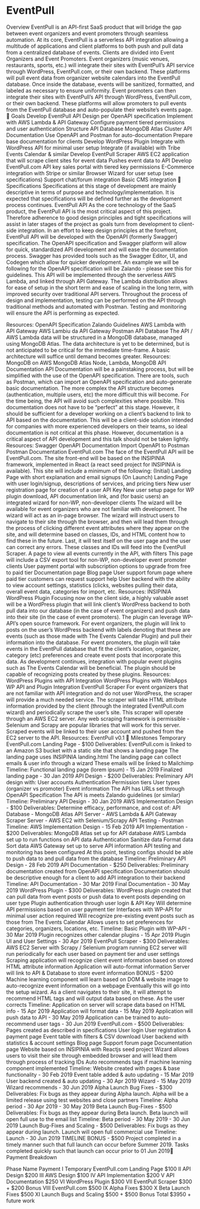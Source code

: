 # EventPull

Overview
EventPull is an API-first SaaS product that will bridge the gap between event organizers and event promoters through seamless automation.
At its core, EventPull is a serverless API integration allowing a multitude of applications and client platforms to both push and pull data from a centralized database of events. Clients are divided into Event Organizers and Event Promoters.
Event organizers (music venues, restaurants, sports, etc.) will integrate their sites with EventPull’s API service through WordPress, EventPull.com, or their own backend. These platforms will pull event data from organizer website calendars into the EventPull database.
Once inside the database, events will be sanitized, formatted, and labeled as necessary to ensure uniformity.
Event promoters can then integrate their sites with EventPull’s API through WordPress, EventPull.com, or their own backend. These platforms will allow promoters to pull events from the EventPull database and auto-populate their website’s events page.

Goals
Develop EventPull API
Design per OpenAPI specification
Implement with AWS Lambda & API Gateway
Configure payment tiered permissions and user authentication
Structure API Database
MongoDB Atlas Cluster
API Documentation
Use OpenAPI and Postman for auto-documentation
Prepare base documentation for clients
Develop WordPress Plugin
Integrate with WordPress API for minimal user setup
Integrate (if available) with Tribe Events Calendar & similar
Develop EventPull Scraper
AWS EC2 application that will scrape client sites for event data
Pushes event data to API
Develop EventPull.com
API key sales portal with tiered key permissions
E-Commerce integration with Stripe or similar
Browser Wizard for user setup (see specifications)
Support chat/forum integration
Basic CMS integration

Specifications
Specifications at this stage of development are mainly descriptive in terms of purpose and technology/implementation. It is expected that specifications will be defined further as the development process continues.
EventPull API
As the core technology of the SaaS product, the EventPull API is the most critical aspect of this project. Therefore adherence to good design principles and tight specifications will assist in later stages of the project as goals turn from development to client-side integration.
In an effort to keep design principles at the forefront, EventPull API will be developed with the OpenAPI (formerly Swagger) specification. The OpenAPI specification and Swagger platform will allow for quick, standardized API development and will ease the documentation process. Swagger has provided tools such as the Swagger Editor, UI, and Codegen which allow for quicker development.
An example we will be following for the OpenAPI specification will be Zalando - please see this for guidelines.
This API will be implemented through the serverless AWS Lambda, and linked through API Gateway. The Lambda distribution allows for ease of setup in the short term and ease of scaling in the long term, with improved security over traditional API servers.
Throughout the process of design and implementation, testing can be performed on the API through traditional methods and automated with Postman. Testing and monitoring will ensure the API is performing as expected.

Resources:
OpenAPI Specification
Zalando Guidelines
AWS Lambda with API Gateway
AWS Lambiu da
API Gateway
Postman
API Database
The API / AWS Lambda data will be structured in a MongoDB database, managed using MongoDB Atlas. The data architecture is yet to be determined, but is not anticipated to be critical for the immediate time-frame. A basic architecture will suffice until demand becomes greater.
Resources:
MongoDB on AWS
MongoDB Atlas
Node, Lambda, MongoDB
API Documentation
API Documentation will be a painstaking process, but will be simplified with the use of the OpenAPI specification. There are tools, such as Postman, which can import an OpenAPI specification and auto-generate basic documentation. The more complex the API structure becomes (authentication, multiple users, etc) the more difficult this will become. For the time being, the API will avoid such complexities where possible.
This documentation does not have to be “perfect” at this stage. However, it should be sufficient for a developer working on a client’s backend to link to API based on the documentation. This will be a client-side solution intended for companies with more experienced developers on their teams, so ideal documentation is not critical at this phase. However, documentation is a critical aspect of API development and this talk should not be taken lightly.
Resources:
Swagger OpenAPI Documentation
Import OpenAPI to Postman
Postman Documentation
EventPull.com
The face of the EventPull API will be EventPull.com. The site front-end will be based on the INSIPINIA framework, implemented in React (a react seed project for INSIPINIA is available). This site will include a minimum of the following:
(Initial) Landing Page with short explanation and email signups
(On Launch) Landing Page with user login/signup, descriptions of services, and pricing tiers
New user registration page for creation of a user API Key 
New user setup page for WP plugin download, API documentation link, and (for basic users) an integrated wizard for non-WP, non-developer clients
The wizard will be available for event organizers who are not familiar with development. The wizard will act as an in-page browser. The wizard will instruct users to navigate to their site through the browser, and then will lead them through the process of clicking different event attributes where they appear on the site, and will determine based on classes, IDs, and HTML content how to find these in the future. Last, it will test itself on the user page and the user can correct any errors. These classes and IDs will feed into the EventPull Scraper.
A page to view all events currently in the API, with filters
This page will include a CSV export tool for non-WP, non-developer event promoter clients
User payment portal with subscription options to upgrade from free to paid tier
Documentation page
Blog page
User support forum page where paid tier customers can request support help
User backend with the ability to view account settings, statistics (clicks, websites pulling their data, overall event data, categories for import, etc.
Resources:
INSIPINIA
WordPress Plugin
Focusing now on the client side, a highly valuable asset will be a WordPress plugin that will link client’s WordPress backend to both pull data into our database (in the case of event organizers) and push data into their site (in the case of event promoters). The plugin can leverage WP-API’s open source framework.
For event organizers, the plugin will link to posts on the user’s WordPress backend with labels denoting that these are events (such as those made with The Events Calendar Plugin) and pull their information into the database. For event promoters, the plugin will take events in the EventPull database that fit the client’s location, organizer, category (etc) preferences and create event posts that incorporate this data.
As development continues, integration with popular event plugins such as The Events Calendar will be beneficial. The plugin should be capable of recognizing posts created by these plugins.
Resources:
WordPress Plugins with API Integration
WordPress Plugins with WebApps
WP API and Plugin Integration
EventPull Scraper
For event organizers that are not familiar with API integration and do not user WordPress, the scraper will provide a much needed service. The scraper will take HTML attribute information provided by the client (through the integrated EventPull.com wizard) and periodically scrape the user’s site.
This scraper will operate through an AWS EC2 server. Any web scraping framework is permissible - Selenium and Scrapy are popular libraries that will work for this server. Scraped events will be linked to their user account and pushed from the EC2 server to the API.
Resources:
EventPull v0.1

Milestones
Temporary EventPull.com Landing Page - $100
Deliverables: 
EventPull.com is linked to an Amazon S3 bucket with a static site that shows a landing page
The landing page uses INSIPINIA landing.html
The landing page can collect emails & user info through a wizard
These emails will be linked to Mailchimp
Timeline: 
Functional landing page (lorem ipsum) - 15 Jan 2019
Finalized landing page - 30 Jan 2019
API Design - $200
Deliverables: 
Preliminary API design with:
User accounts
Authentication
Permission tiers
User types (organizer vs promoter)
Event information
The API has URLs set through OpenAPI Specification
The API is meets Zalando guidelines (or similar)
Timeline: 
Preliminary API Design - 30 Jan 2019
AWS Implementation Design - $100
Deliverables: 
Determine efficacy, performance, and cost of:
API Database - MongoDB Atlas
API Server - AWS Lambda & API Gateway
Scraper Server - AWS EC2 with Selenium/Scrapy
API Testing - Postman
Timeline: 
AWS Implementation Design - 15 Feb 2019
API Implementation - $200
Deliverables: 
MongoDB Atlas set up for API database
AWS Lambda set up to run functions on API data
Authentication
Sanitize data
Format data
Sort data
AWS Gateway set up to serve API information
API testing and monitoring has been configured
At this point, testing configs should be able to push data to and pull data from the database
Timeline: 
Preliminary API Design - 28 Feb 2019
API Documentation - $250
Deliverables: 
Preliminary documentation created from OpenAPI specification
Documentation should be descriptive enough for a client to add API integration to their backend
Timeline: 
API Documentation - 30 Mar 2019
Final Documentation - 30 May 2019
WordPress Plugin - $300
Deliverables: 
WordPress plugin created that can pull data from event posts or push data to event posts depending on user type
Plugin authentication through user login & API Key
Will determine API permissions based on user payment tier
Interfaces with WP-API for minimal user action required
Will recognize pre-existing event posts such as those from The Events Calendar
Allows users to set preferences for categories, organizers, locations, etc.
Timeline: 
Basic Plugin with WP-API  - 30 Mar 2019
Plugin recognizes other calendar plugins - 15 Apr 2019
Plugin UI and User Settings - 30 Apr 2019 
EventPull Scraper - $300
Deliverables: 
AWS EC2 Server with Scrapy / Selenium program running
EC2 server will run periodically for each user based on payment tier and user settings
Scraping application will recognize client event information based on stored HTML attribute information
Application will auto-format information
Server will link to API & Database to store event information
BONUS - $200
Machine learning component will learn based on DOM & website image to auto-recognize event information on a webpage
Eventually this will go into the setup wizard. As a client navigates to their site, it will attempt to recommend HTML tags and will output data based on these. As the user corrects 
Timeline: 
Application on server will scrape data based on HTML info  - 15 Apr 2019
Application will format data - 15 May 2019
Application will push data to API - 30 May 2019
Application can be trained to auto-recommend user tags - 30 Jun 2019 
EventPull.com - $500
Deliverables: 
Pages created as described in specifications
User login
User registration & payment page
Event table with filters & CSV download
User backend with statistics & account settings
Blog page
Support forum page
Documentation page
Website based on INSIPINIA with Reactjs seed project
Wizard allows users to visit their site through embedded browser and will lead them through process of tracking IDs
Auto recommends tags if machine learning component implemented
Timeline: 
Website created with pages & base functionality - 30 Feb 2019
Event table added & auto updating  - 15 Mar 2019
User backend created & auto updating - 30 Apr 2019
Wizard - 15 May 2019
Wizard recommends - 30 Jun 2019
Alpha Launch Bug Fixes - $300
Deliverables: 
Fix bugs as they appear during Alpha launch. Alpha will be a limited release using test websites and close partners
Timeline: 
Alpha period - 30 Apr 2019 - 30 May 2019
Beta Launch Bug-Fixes - $500
Deliverables: 
Fix bugs as they appear during Beta launch. Beta launch will open full use to the email list
Timeline: 
Beta period - 30 May 2019 - 30 Jun 2019
Launch Bug-Fixes and Scaling - $500
Deliverables: 
Fix bugs as they appear during launch. Launch will open full commercial use
Timeline: 
Launch - 30 Jun 2019
TIMELINE BONUS - $500
Project completed in a timely manner such that full launch can occur before Summer 2019. Tasks completed quickly such that launch can occur prior to 01 Jun 2019
Payment Breakdown

Phase
Name
Payment
I
Temporary EventPull.com Landing Page
$100
II
API Design
$200
III
AWS Design
$100
IV
API Implementation
$200
V
API Documentation
$250
VI
WordPress Plugin
$300
VII
EventPull Scraper
$300 + $200 Bonus
VIII
EventPull.com
$500
IX
Alpha Fixes
$300
X
Beta Launch Fixes
$500
XI
Launch Bugs and Scaling
$500 + $500 Bonus
Total
$3950 + future work

